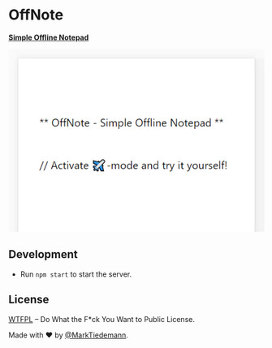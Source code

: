 
# OffNote

**[Simple Offline Notepad](https://marktiedemann.github.io/OffNote/)**

[![](https://raw.githubusercontent.com/MarkTiedemann/OffNote/master/example.png)](https://marktiedemann.github.io/OffNote/)

## Development

- Run `npm start` to start the server.

## License

[WTFPL](http://www.wtfpl.net/) – Do What the F*ck You Want to Public License.

Made with :heart: by [@MarkTiedemann](https://twitter.com/MarkTiedemannDE).
